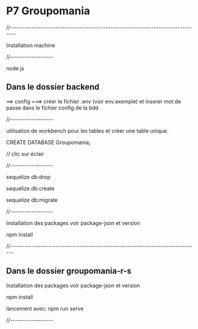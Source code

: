 # P7 Groupomania

//--------------------------------------------------------------------------------

Installation machine

//------------------

node.js

## Dans le dossier backend 

==> config 
===> créer le fichier .env (voir env.exemple) et inserer mot de passe dans le fichier config de la bdd 

//------------------

utilisation de workbench pour les tables et créer une table unique.

CREATE DATABASE Groupomania;

// clic sur éclair

//------------------

sequelize db:drop 

sequelize db:create

sequelize db:migrate

//------------------

Installation des packages voir package-json et version

npm install

//-------------------------------------------------------------------------------

## Dans le dossier groupomania-r-s

Installation des packages voir package-json et version 

npm install
    
lancement avec: npm run serve

//------------------ 


